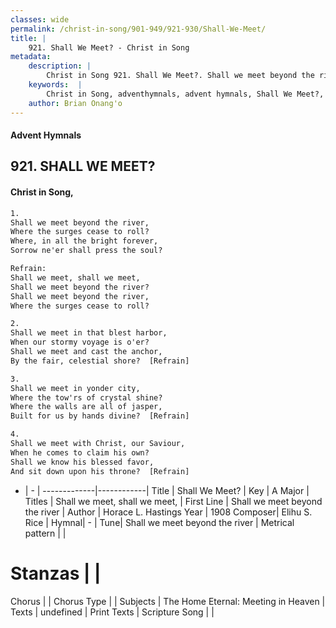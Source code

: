 ```yaml
---
classes: wide
permalink: /christ-in-song/901-949/921-930/Shall-We-Meet/
title: |
    921. Shall We Meet? - Christ in Song
metadata:
    description: |
        Christ in Song 921. Shall We Meet?. Shall we meet beyond the river, Where the surges cease to roll? Where, in all the bright forever, Sorrow ne'er shall press the soul? 
    keywords:  |
        Christ in Song, adventhymnals, advent hymnals, Shall We Meet?, Shall we meet beyond the river. Shall we meet, shall we meet,
    author: Brian Onang'o
---
```


#### Advent Hymnals
## 921. SHALL WE MEET?
####  Christ in Song,

```txt
1.
Shall we meet beyond the river,
Where the surges cease to roll?
Where, in all the bright forever,
Sorrow ne'er shall press the soul?

Refrain:
Shall we meet, shall we meet,
Shall we meet beyond the river?
Shall we meet beyond the river,
Where the surges cease to roll?

2.
Shall we meet in that blest harbor,
When our stormy voyage is o'er?
Shall we meet and cast the anchor,
By the fair, celestial shore?  [Refrain]

3.
Shall we meet in yonder city,
Where the tow'rs of crystal shine?
Where the walls are all of jasper,
Built for us by hands divine?  [Refrain]

4.
Shall we meet with Christ, our Saviour,
When he comes to claim his own?
Shall we know his blessed favor,
And sit down upon his throne?  [Refrain]


```

- |   -  |
-------------|------------|
Title | Shall We Meet? |
Key | A Major |
Titles | Shall we meet, shall we meet, |
First Line | Shall we meet beyond the river |
Author | Horace L. Hastings
Year | 1908
Composer| Elihu S. Rice |
Hymnal|  - |
Tune| Shall we meet beyond the river |
Metrical pattern | |
# Stanzas |  |
Chorus |  |
Chorus Type |  |
Subjects | The Home Eternal: Meeting in Heaven |
Texts | undefined |
Print Texts | 
Scripture Song |  |
    

